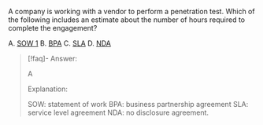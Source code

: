 
A company is working with a vendor to perform a penetration test. Which of the following includes an estimate about the number of hours required to complete the engagement? 

A. [SOW 1](../../../Glossary/SOW%201.md) 
B. [BPA](../../../Glossary/BPA.md) 
C. [SLA](../../../Glossary/SLA.md)
D. [NDA](../../../Glossary/NDA.md)

> [!faq]- Answer: 
> 
> A
> 
> Explanation: 
> 
> SOW: statement of work BPA: business partnership agreement SLA: service level agreement NDA: no disclosure agreement.

